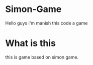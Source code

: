 # Simon-Game

Hello guys i'm manish this code a game 

# What is this

this is game based on simon game.